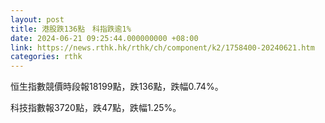 ```yaml
---
layout: post
title: 港股跌136點　科指跌逾1%
date: 2024-06-21 09:25:44.000000000 +08:00
link: https://news.rthk.hk/rthk/ch/component/k2/1758400-20240621.htm
categories: rthk
---
```


恒生指數競價時段報18199點，跌136點，跌幅0.74%。

科技指數報3720點，跌47點，跌幅1.25%。
